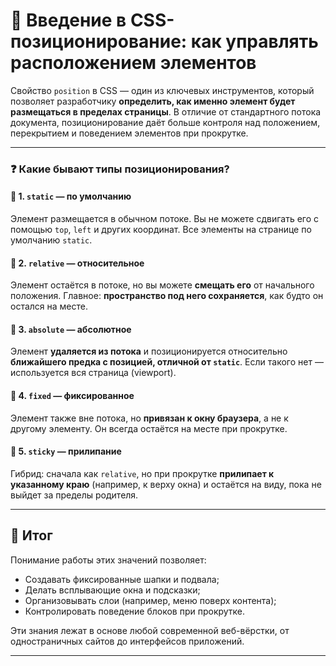# 📌 Введение в CSS-позиционирование: как управлять расположением элементов

Свойство `position` в CSS — один из ключевых инструментов, который позволяет разработчику **определить, как именно элемент будет размещаться в пределах страницы**. В отличие от стандартного потока документа, позиционирование даёт больше контроля над положением, перекрытием и поведением элементов при прокрутке.

---

### ❓ Какие бывают типы позиционирования?

#### 🔹 1. `static` — **по умолчанию**

Элемент размещается в обычном потоке. Вы не можете сдвигать его с помощью `top`, `left` и других координат. Все элементы на странице по умолчанию `static`.

#### 🔹 2. `relative` — **относительное**

Элемент остаётся в потоке, но вы можете **смещать его** от начального положения. Главное: **пространство под него сохраняется**, как будто он остался на месте.

#### 🔹 3. `absolute` — **абсолютное**

Элемент **удаляется из потока** и позиционируется относительно **ближайшего предка с позицией, отличной от `static`**. Если такого нет — используется вся страница (viewport).

#### 🔹 4. `fixed` — **фиксированное**

Элемент также вне потока, но **привязан к окну браузера**, а не к другому элементу. Он всегда остаётся на месте при прокрутке.

#### 🔹 5. `sticky` — **прилипание**

Гибрид: сначала как `relative`, но при прокрутке **прилипает к указанному краю** (например, к верху окна) и остаётся на виду, пока не выйдет за пределы родителя.

---

## 🎯 Итог

Понимание работы этих значений позволяет:

* Создавать фиксированные шапки и подвала;
* Делать всплывающие окна и подсказки;
* Организовывать слои (например, меню поверх контента);
* Контролировать поведение блоков при прокрутке.

Эти знания лежат в основе любой современной веб-вёрстки, от одностраничных сайтов до интерфейсов приложений.

---
